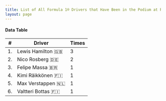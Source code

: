 ```yaml
---
title: List of All Formula 1® Drivers that Have Been in the Podium at Red Bull Ring
layout: page
---
```


<canvas id="chart" width="400" height="180"></canvas>
<script>
var data = {
    "datasets": [
        {
            "backgroundColor": "#f3a935",
            "borderColor": "#f68639",
            "borderWidth": 1,
            "data": [
                3.0,
                2.0,
                1.0,
                1.0,
                1.0,
                1.0
            ],
            "label": "Times"
        }
    ],
    "labels": [
        "Lewis Hamilton 🇬🇧",
        "Nico Rosberg 🇩🇪",
        "Felipe Massa 🇧🇷",
        "Kimi Räikkönen 🇫🇮",
        "Max Verstappen 🇳🇱",
        "Valtteri Bottas 🇫🇮"
    ]
};
var options = {
  legend: {
    display: false
  },
  scales: {
    xAxes: [{
      ticks: {
        beginAtZero: true,
        maxRotation: 180,
        display: window.innerWidth > 800
      }
    }],
    yAxes: [{
      ticks: {
        beginAtZero: true
      }
    }]
  },
  onResize: function(chart, size) {
    chart.options.scales.xAxes[0].ticks.display = size.width > 800;
  }
};
new Chart("chart", {
    data: data,
    type: 'bar',
    options: options
});
</script>



#### Data Table

| # | Driver | Times |
|--|--|--|
| 1. | Lewis Hamilton 🇬🇧 | 3 |
| 2. | Nico Rosberg 🇩🇪 | 2 |
| 3. | Felipe Massa 🇧🇷 | 1 |
| 4. | Kimi Räikkönen 🇫🇮 | 1 |
| 5. | Max Verstappen 🇳🇱 | 1 |
| 6. | Valtteri Bottas 🇫🇮 | 1 |

